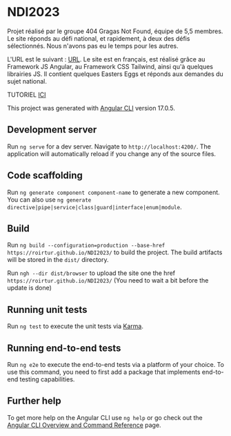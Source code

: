 # NDI2023

Projet réalisé par le groupe 404 Gragas Not Found, équipe de 5,5 membres. Le site réponds au défi national, et rapidement, à deux des défis sélectionnés. Nous n'avons pas eu le temps pour les autres.

L'URL est le suivant : [URL](https://roirtur.github.io/NDI2023/).
Le site est en français, est réalisé grâce au Framework JS Angular, au Framework CSS Tailwind, ainsi qu'à quelques librairies JS. Il contient quelques Easters Eggs et réponds aux demandes du sujet national.

TUTORIEL [ICI](https://statuesque-petroleum-a18.notion.site/NDI-2023-82c616a10abd4b778baf936d616971f5)

This project was generated with [Angular CLI](https://github.com/angular/angular-cli) version 17.0.5.

## Development server

Run `ng serve` for a dev server. Navigate to `http://localhost:4200/`. The application will automatically reload if you change any of the source files.

## Code scaffolding

Run `ng generate component component-name` to generate a new component. You can also use `ng generate directive|pipe|service|class|guard|interface|enum|module`.

## Build

Run `ng build --configuration=production --base-href https://roirtur.github.io/NDI2023/` to build the project. The build artifacts will be stored in the `dist/` directory.

Run `ngh --dir dist/browser` to upload the site one the href `https://roirtur.github.io/NDI2023/` (You need to wait a bit before the update is done)

## Running unit tests

Run `ng test` to execute the unit tests via [Karma](https://karma-runner.github.io).

## Running end-to-end tests

Run `ng e2e` to execute the end-to-end tests via a platform of your choice. To use this command, you need to first add a package that implements end-to-end testing capabilities.

## Further help

To get more help on the Angular CLI use `ng help` or go check out the [Angular CLI Overview and Command Reference](https://angular.io/cli) page.
